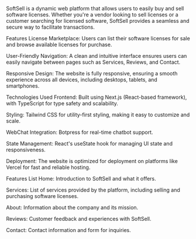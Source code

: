 SoftSell is a dynamic web platform that allows users to easily buy and sell software licenses. Whether you're a vendor looking to sell licenses or a customer searching for licensed software, SoftSell provides a seamless and secure way to facilitate transactions.

Features
License Marketplace: Users can list their software licenses for sale and browse available licenses for purchase.

User-Friendly Navigation: A clean and intuitive interface ensures users can easily navigate between pages such as Services, Reviews, and Contact.

Responsive Design: The website is fully responsive, ensuring a smooth experience across all devices, including desktops, tablets, and smartphones.

Technologies Used
Frontend: Built using Next.js (React-based framework), with TypeScript for type safety and scalability.

Styling: Tailwind CSS for utility-first styling, making it easy to customize and scale.

WebChat Integration: Botpress for real-time chatbot support.

State Management: React's useState hook for managing UI state and responsiveness.

Deployment: The website is optimized for deployment on platforms like Vercel for fast and reliable hosting.

Features List
Home: Introduction to SoftSell and what it offers.

Services: List of services provided by the platform, including selling and purchasing software licenses.

About: Information about the company and its mission.

Reviews: Customer feedback and experiences with SoftSell.

Contact: Contact information and form for inquiries.

